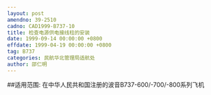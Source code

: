```yaml
---
layout: post
amendno: 39-2510
cadno: CAD1999-B737-10
title: 检查电源供电接线柱的安装
date: 1999-09-14 00:00:00 +0800
effdate: 1999-04-19 00:00:00 +0800
tag: B737
categories: 民航华北管理局适航处
author: 邵仁明
---
```


##适用范围:
在中华人民共和国注册的波音B737-600/-700/-800系列飞机

